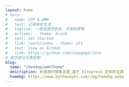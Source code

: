 ```yaml
---
layout: home
# hero:
#   name: CPP & WMH
#   text: 记录美好生活
#   tagline: 一壶浊酒尽余欢，今宵别梦寒
#   actions: - theme: brand
#   text: Get Started
#   link: /work/index - theme: alt
#   text: View on GitHub
#   link: https://github.com/niaogege/love
# 首页部分元素定制
blog:
  name: "chendap/wmhTheme"
  description: 朴素简约博客主题,基于 Vitepress 定制的主题
  homebg: https://www.bythewayer.com/img/homebg.webp
---
```

